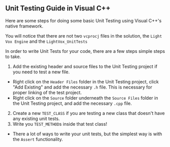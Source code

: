 ## Unit Testing Guide in Visual C++

Here are some steps for doing some basic Unit Testing using Visual C++'s
native framework.

You will notice that there are not two `vcprocj` files in the solution, the
`Light Vox Engine` and the `LightVox_UnitTests`

In order to write Unit Tests for your code, there are a few steps simple steps
to take.

1. Add the existing header and source files to the Unit Testing project if you
need to test a new file.
 - Right click on the `Header Files` folder in the Unit Testing project, click
 "Add Existing" and add the necessary `.h` file. This is necessary for proper
 linking of the test project.  
 - Right click on the `Source` folder underneath the `Source Files` folder in
 the Unit Testing project, and add the necessary `.cpp` file.
2. Create a new `TEST_CLASS` if you are testing a new class that doesn't have any existing unit tests.
3. Write you `TEST_METHOD`s inside that test class!  
- There a lot of ways to write your unit tests, but the simplest way is with
the `Assert` functionality. 
